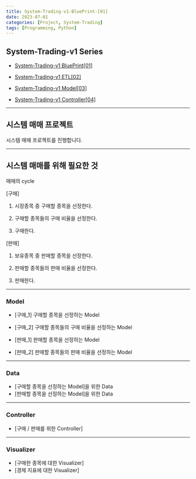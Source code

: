 ```yaml
---
title: System-Trading-v1-BluePrint-[01]
date: 2023-07-01
categories: [Project, System-Trading]
tags: [Programming, Python]
---
```


## System-Trading-v1 Series

- [System-Trading-v1 BluePrint[01]](/posts/system-trading-v1-01/)

- [System-Trading-v1 ETL[02]](/posts/system-trading-v1-02/)

- [System-Trading-v1 Model[03]](/posts/system-trading-v1-03/)

- [System-Trading-v1 Controller[04]](/posts/system-trading-v1-04/)

---

## 시스템 매매 프로젝트

시스템 매매 프로젝트를 진행합니다.

---

## 시스템 매매를 위해 필요한 것

매매의 cycle

[구매]

1. 시장종목 중 구매할 종목을 선정한다.

2. 구매할 종목들의 구매 비율을 선정한다.

3. 구매한다.

[판매]

1. 보유종목 중 판매할 종목을 선정한다.

2. 판매할 종목들의 판매 비율을 선정한다.

3. 판매한다.

---

### Model

- [구매_1] 구매할 종목을 선정하는 Model
- [구매_2] 구매할 종목들의 구매 비율을 선정하는 Model

- [판매_1] 판매할 종목을 선정하는 Model
- [판매_2] 판매할 종목들의 판매 비율을 선정하는 Model

---

### Data

- [구매할 종목을 선정하는 Model]을 위한 Data
- [판매할 종목을 선정하는 Model]을 위한 Data

---

### Controller

- [구매 / 판매를 위한 Controller]

---

### Visualizer

- [구매한 종목에 대한 Visualizer]
- [경제 지표에 대한 Visualizer]
